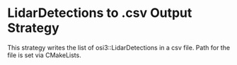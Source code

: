 # LidarDetections to .csv Output Strategy

This strategy writes the list of osi3::LidarDetections in a csv file.
Path for the file is set via CMakeLists.